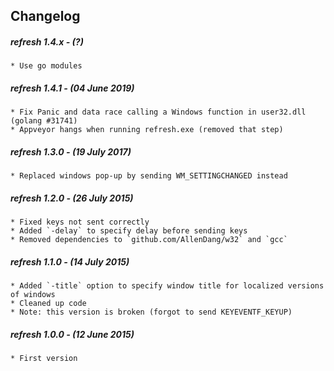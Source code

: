 ## Changelog

##### refresh 1.4.x - (?)

    * Use go modules

##### refresh 1.4.1 - (04 June 2019)

    * Fix Panic and data race calling a Windows function in user32.dll (golang #31741)
    * Appveyor hangs when running refresh.exe (removed that step) 

##### refresh 1.3.0 - (19 July 2017)

    * Replaced windows pop-up by sending WM_SETTINGCHANGED instead

##### refresh 1.2.0 - (26 July 2015)

    * Fixed keys not sent correctly
    * Added `-delay` to specify delay before sending keys
    * Removed dependencies to `github.com/AllenDang/w32` and `gcc`

##### refresh 1.1.0 - (14 July 2015)

    * Added `-title` option to specify window title for localized versions of windows
    * Cleaned up code
    * Note: this version is broken (forgot to send KEYEVENTF_KEYUP)

##### refresh 1.0.0 - (12 June 2015)

    * First version
